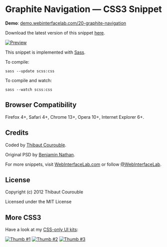 # Graphite Navigation — CSS3 Snippet

**Demo**: [demo.webinterfacelab.com/20-graphite-navigation](http://demo.webinterfacelab.com/20-graphite-navigation/)

Download the latest version of this snippet [here](http://www.webinterfacelab.com/snippets/graphite-navigation.zip).

[![Preview](http://cdn.webinterfacelab.com/snippets/graphite-navigation/preview-580.png)](http://www.webinterfacelab.com/snippets/graphite-navigation)

This snippet is implemented with [Sass](https://github.com/nex3/sass).

To compile:

`sass --update scss:css`

To compile and watch:

`sass --watch scss:css`

## Browser Compatibility

Firefox 4+, Safari 4+, Chrome 13+, Opera 10+, Internet Explorer 6+.

## Credits

Coded by [Thibaut Courouble](http://thibaut.me).

Original PSD by [Benjamin Nathan](http://365psd.com/day/2-62/).

For more snippets, visit [WebInterfaceLab.com](http://www.webinterfacelab.com) or follow [@WebInterfaceLab](http://twitter.com/WebInterfaceLab).

## License

Copyright (c) 2012 Thibaut Courouble

Licensed under the MIT License

## More CSS3

Have a look at my [CSS-only UI kits](http://www.webinterfacelab.com/ui-kits):

[![Thumb #1](http://cdn.webinterfacelab.com/kits/colorful_css3_ui_kit_thumb_270_1.png)](http://www.webinterfacelab.com/ui-kits) [![Thumb #2](http://cdn.webinterfacelab.com/kits/colorful_css3_ui_kit_thumb_270_2.png)](http://www.webinterfacelab.com/ui-kits) [![Thumb #3](http://cdn.webinterfacelab.com/kits/colorful_css3_ui_kit_thumb_270_3.png)](http://www.webinterfacelab.com/ui-kits)
